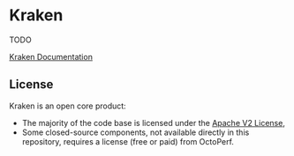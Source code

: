 # Kraken

TODO

[Kraken Documentation](https://kraken.octoperf.com/)

## License

Kraken is an open core product:

* The majority of the code base is licensed under the [Apache V2 License](https://www.apache.org/licenses/LICENSE-2.0),
* Some closed-source components, not available directly in this repository, requires a license (free or paid) from OctoPerf.

